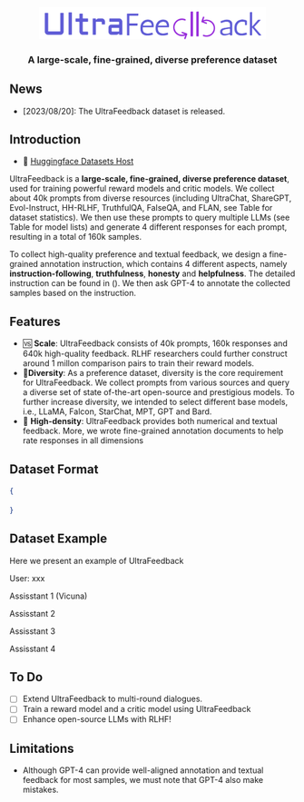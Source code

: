 <div align="center">

<img src="figures/logo.png" width="400px">

<h3 align="center">
    <p>A large-scale, fine-grained, diverse preference dataset</p>
</h3>

</div>

## News

- [2023/08/20]: The UltraFeedback dataset is released.

## Introduction

- 🤗 [Huggingface Datasets Host](https://huggingface.co/datasets)

UltraFeedback is a **large-scale, fine-grained, diverse preference dataset**, used for training powerful reward models and critic models. We collect about 40k prompts from diverse resources (including UltraChat, ShareGPT, Evol-Instruct, HH-RLHF, TruthfulQA, FalseQA, and FLAN, see Table for dataset statistics). We then use these prompts to query multiple LLMs (see Table for model lists) and generate 4 different responses for each prompt, resulting in a total of 160k samples. 

To collect high-quality preference and textual feedback, we design a fine-grained annotation instruction, which contains 4 different aspects, namely **instruction-following**, **truthfulness**, **honesty** and **helpfulness**. The detailed instruction can be found in (). We then ask GPT-4 to annotate the collected samples based on the instruction. 

## Features

- 🆚 **Scale**: UltraFeedback consists of 40k prompts, 160k responses and 640k high-quality feedback. RLHF researchers could further construct around 1 millon comparison pairs to train their reward models. 
- 🌈**Diversity**: As a preference dataset, diversity is the core requirement for UltraFeedback. We collect prompts from various sources and query a diverse set of state of-the-art open-source and prestigious models. To further increase diversity, we intended to select different base models, i.e., LLaMA, Falcon, StarChat, MPT, GPT and Bard.
- 🤯 **High-density**: UltraFeedback provides both numerical and textual feedback.  More, we wrote fine-grained annotation documents to help rate responses in all dimensions

## Dataset Format

```JSON
{

}

```

## Dataset Example

Here we present an example of UltraFeedback

User: xxx

Assisstant 1 (Vicuna)

Assisstant 2

Assisstant 3

Assisstant 4



## To Do

- [ ] Extend UltraFeedback to multi-round dialogues.
- [ ] Train a reward model and a critic model using UltraFeedback
- [ ] Enhance open-source LLMs with RLHF!

## Limitations
- Although GPT-4 can provide well-aligned annotation and textual feedback for most samples, we must note that GPT-4 also make mistakes. 




